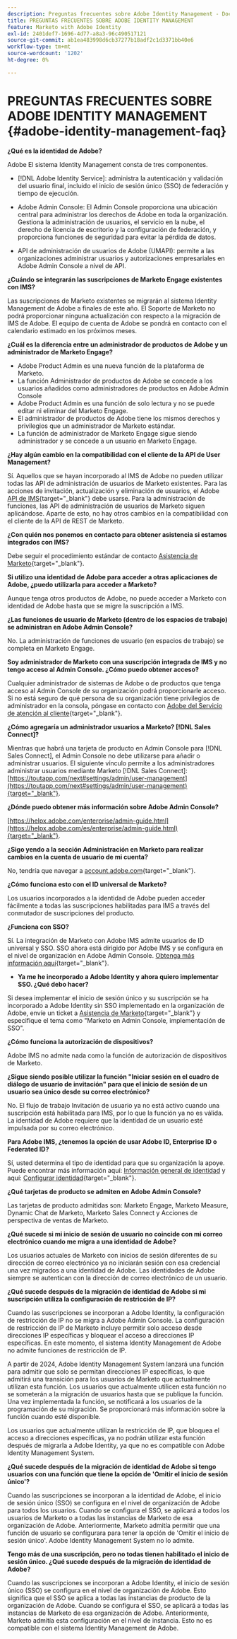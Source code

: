 ```yaml
---
description: Preguntas frecuentes sobre Adobe Identity Management - Documentos de Marketo - Documentación del producto
title: PREGUNTAS FRECUENTES SOBRE ADOBE IDENTITY MANAGEMENT
feature: Marketo with Adobe Identity
exl-id: 2401def7-1696-4d77-a8a3-96c490517121
source-git-commit: ab1ea483998d6cb37277b18adf2c1d3371bb40e6
workflow-type: tm+mt
source-wordcount: '1202'
ht-degree: 0%

---
```


# PREGUNTAS FRECUENTES SOBRE ADOBE IDENTITY MANAGEMENT {#adobe-identity-management-faq}

**¿Qué es la identidad de Adobe?**

Adobe El sistema Identity Management consta de tres componentes.

* [!DNL Adobe Identity Service]: administra la autenticación y validación del usuario final, incluido el inicio de sesión único (SSO) de federación y tiempo de ejecución.

* Adobe Admin Console: El Admin Console proporciona una ubicación central para administrar los derechos de Adobe en toda la organización. Gestiona la administración de usuarios, el servicio en la nube, el derecho de licencia de escritorio y la configuración de federación, y proporciona funciones de seguridad para evitar la pérdida de datos.

* API de administración de usuarios de Adobe (UMAPI): permite a las organizaciones administrar usuarios y autorizaciones empresariales en Adobe Admin Console a nivel de API.

**¿Cuándo se integrarán las suscripciones de Marketo Engage existentes con IMS?**

Las suscripciones de Marketo existentes se migrarán al sistema Identity Management de Adobe a finales de este año. El Soporte de Marketo no podrá proporcionar ninguna actualización con respecto a la migración de IMS de Adobe. El equipo de cuenta de Adobe se pondrá en contacto con el calendario estimado en los próximos meses.

**¿Cuál es la diferencia entre un administrador de productos de Adobe y un administrador de Marketo Engage?**

* Adobe Product Admin es una nueva función de la plataforma de Marketo.
* La función Administrador de productos de Adobe se concede a los usuarios añadidos como administradores de productos en Adobe Admin Console
* Adobe Product Admin es una función de solo lectura y no se puede editar ni eliminar del Marketo Engage.
* El administrador de productos de Adobe tiene los mismos derechos y privilegios que un administrador de Marketo estándar.
* La función de administrador de Marketo Engage sigue siendo administrador y se concede a un usuario en Marketo Engage.

**¿Hay algún cambio en la compatibilidad con el cliente de la API de User Management?**

Sí. Aquellos que se hayan incorporado al IMS de Adobe no pueden utilizar todas las API de administración de usuarios de Marketo existentes. Para las acciones de invitación, actualización y eliminación de usuarios, el Adobe [API de IMS](https://www.adobe.io/apis/experienceplatform/umapi-new.html){target="_blank"} debe usarse. Para la administración de funciones, las API de administración de usuarios de Marketo siguen aplicándose. Aparte de esto, no hay otros cambios en la compatibilidad con el cliente de la API de REST de Marketo.

**¿Con quién nos ponemos en contacto para obtener asistencia si estamos integrados con IMS?**

Debe seguir el procedimiento estándar de contacto [Asistencia de Marketo](https://nation.marketo.com/t5/support/ct-p/Support){target="_blank"}.

**Si utilizo una identidad de Adobe para acceder a otras aplicaciones de Adobe, ¿puedo utilizarla para acceder a Marketo?**

Aunque tenga otros productos de Adobe, no puede acceder a Marketo con identidad de Adobe hasta que se migre la suscripción a IMS.

**¿Las funciones de usuario de Marketo (dentro de los espacios de trabajo) se administran en Adobe Admin Console?**

No. La administración de funciones de usuario (en espacios de trabajo) se completa en Marketo Engage.

**Soy administrador de Marketo con una suscripción integrada de IMS y no tengo acceso al Admin Console. ¿Cómo puedo obtener acceso?**

Cualquier administrador de sistemas de Adobe o de productos que tenga acceso al Admin Console de su organización podrá proporcionarle acceso. Si no está seguro de qué persona de su organización tiene privilegios de administrador en la consola, póngase en contacto con [Adobe del Servicio de atención al cliente](https://helpx.adobe.com/contact.html){target="_blank"}.

**¿Cómo agregaría un administrador usuarios a Marketo? [!DNL Sales Connect]?**

Mientras que habrá una tarjeta de producto en Admin Console para [!DNL Sales Connect], el Admin Console no debe utilizarse para añadir o administrar usuarios. El siguiente vínculo permite a los administradores administrar usuarios mediante Marketo [!DNL Sales Connect]: [https://toutapp.com/next#settings/admin/user-management](https://toutapp.com/next#settings/admin/user-management){target="_blank"}.

**¿Dónde puedo obtener más información sobre Adobe Admin Console?**

[https://helpx.adobe.com/enterprise/admin-guide.html](https://helpx.adobe.com/es/enterprise/admin-guide.html){target="_blank"}.

**¿Sigo yendo a la sección Administración en Marketo para realizar cambios en la cuenta de usuario de mi cuenta?**

No, tendría que navegar a [account.adobe.com](https://account.adobe.com){target="_blank"}.

**¿Cómo funciona esto con el ID universal de Marketo?**

Los usuarios incorporados a la identidad de Adobe pueden acceder fácilmente a todas las suscripciones habilitadas para IMS a través del conmutador de suscripciones del producto.

**¿Funciona con SSO?**

Sí. La integración de Marketo con Adobe IMS admite usuarios de ID universal y SSO. SSO ahora está dirigido por Adobe IMS y se configura en el nivel de organización en Adobe Admin Console. [Obtenga más información aquí](https://helpx.adobe.com/es/enterprise/using/set-up-identity.html){target="_blank"}.

* **Ya me he incorporado a Adobe Identity y ahora quiero implementar SSO. ¿Qué debo hacer?**

Si desea implementar el inicio de sesión único y su suscripción se ha incorporado a Adobe Identity sin SSO implementado en la organización de Adobe, envíe un ticket a [Asistencia de Marketo](https://nation.marketo.com/){target="_blank"} y especifique el tema como &quot;Marketo en Admin Console, implementación de SSO&quot;.

**¿Cómo funciona la autorización de dispositivos?**

Adobe IMS no admite nada como la función de autorización de dispositivos de Marketo.

**¿Sigue siendo posible utilizar la función &quot;Iniciar sesión en el cuadro de diálogo de usuario de invitación&quot; para que el inicio de sesión de un usuario sea único desde su correo electrónico?**

No. El flujo de trabajo Invitación de usuario ya no está activo cuando una suscripción está habilitada para IMS, por lo que la función ya no es válida. La identidad de Adobe requiere que la identidad de un usuario esté impulsada por su correo electrónico.

**Para Adobe IMS, ¿tenemos la opción de usar Adobe ID, Enterprise ID o Federated ID?**

Sí, usted determina el tipo de identidad para que su organización la apoye. Puede encontrar más información aquí: [Información general de identidad](https://helpx.adobe.com/enterprise/using/identity.html) y aquí: [Configurar identidad](https://helpx.adobe.com/es/enterprise/using/set-up-identity.html){target="_blank"}.

**¿Qué tarjetas de producto se admiten en Adobe Admin Console?**

Las tarjetas de producto admitidas son: Marketo Engage, Marketo Measure, Dynamic Chat de Marketo, Marketo Sales Connect y Acciones de perspectiva de ventas de Marketo.

**¿Qué sucede si mi inicio de sesión de usuario no coincide con mi correo electrónico cuando me migra a una identidad de Adobe?**

Los usuarios actuales de Marketo con inicios de sesión diferentes de su dirección de correo electrónico ya no iniciarán sesión con esa credencial una vez migrados a una identidad de Adobe. Las identidades de Adobe siempre se autentican con la dirección de correo electrónico de un usuario.

**¿Qué sucede después de la migración de identidad de Adobe si mi suscripción utiliza la configuración de restricción de IP?**

Cuando las suscripciones se incorporan a Adobe Identity, la configuración de restricción de IP no se migra a Adobe Admin Console. La configuración de restricción de IP de Marketo incluye permitir solo acceso desde direcciones IP específicas y bloquear el acceso a direcciones IP específicas. En este momento, el sistema Identity Management de Adobe no admite funciones de restricción de IP.

A partir de 2024, Adobe Identity Management System lanzará una función para admitir que solo se permitan direcciones IP específicas, lo que admitirá una transición para los usuarios de Marketo que actualmente utilizan esta función. Los usuarios que actualmente utilicen esta función no se someterán a la migración de usuarios hasta que se publique la función. Una vez implementada la función, se notificará a los usuarios de la programación de su migración. Se proporcionará más información sobre la función cuando esté disponible.

Los usuarios que actualmente utilizan la restricción de IP, que bloquea el acceso a direcciones específicas, ya no podrán utilizar esta función después de migrarla a Adobe Identity, ya que no es compatible con Adobe Identity Management System.

**¿Qué sucede después de la migración de identidad de Adobe si tengo usuarios con una función que tiene la opción de &#39;Omitir el inicio de sesión único&#39;?**

Cuando las suscripciones se incorporan a la identidad de Adobe, el inicio de sesión único (SSO) se configura en el nivel de organización de Adobe para todos los usuarios. Cuando se configura el SSO, se aplicará a todos los usuarios de Marketo o a todas las instancias de Marketo de esa organización de Adobe. Anteriormente, Marketo admitía permitir que una función de usuario se configurara para tener la opción de &#39;Omitir el inicio de sesión único&#39;. Adobe Identity Management System no lo admite.

**Tengo más de una suscripción, pero no todas tienen habilitado el inicio de sesión único. ¿Qué sucede después de la migración de identidad de Adobe?**

Cuando las suscripciones se incorporan a Adobe Identity, el inicio de sesión único (SSO) se configura en el nivel de organización de Adobe. Esto significa que el SSO se aplica a todas las instancias de producto de la organización de Adobe. Cuando se configura el SSO, se aplicará a todas las instancias de Marketo de esa organización de Adobe. Anteriormente, Marketo admitía esta configuración en el nivel de instancia. Esto no es compatible con el sistema Identity Management de Adobe.
